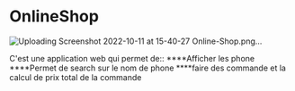 # OnlineShop
![Uploading Screenshot 2022-10-11 at 15-40-27 Online-Shop.png…]()

C'est une application web qui permet de::                                                                                                                                        ****Afficher les phone 
 ****Permet de search sur le nom de phone                                                                                                                                        ****faire des commande et la calcul de prix total de la commande 

 
